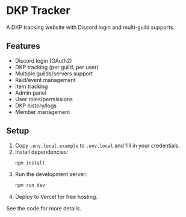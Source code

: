 # DKP Tracker

A DKP tracking website with Discord login and multi-guild supports.

## Features
- Discord login (OAuth2)
- DKP tracking (per guild, per user)
- Multiple guilds/servers support
- Raid/event management
- Item tracking
- Admin panel
- User roles/permissions
- DKP history/logs
- Member management

## Setup

1. Copy `.env.local.example` to `.env.local` and fill in your credentials.
2. Install dependencies:
   ```bash
   npm install
   ```
3. Run the development server:
   ```bash
   npm run dev
   ```
4. Deploy to Vercel for free hosting.

See the code for more details.
